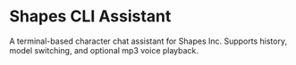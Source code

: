 # Shapes CLI Assistant

A terminal-based character chat assistant for Shapes Inc. Supports history, model switching, and optional mp3 voice playback.

